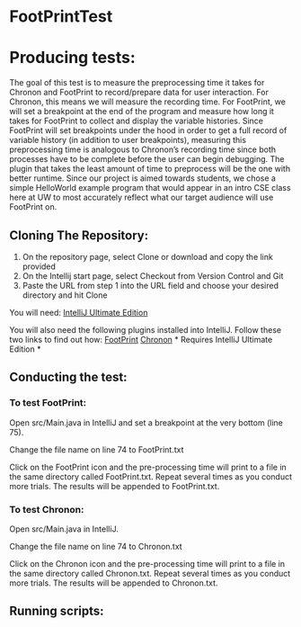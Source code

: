 # FootPrintTest

# Producing tests:

The goal of this test is to measure the preprocessing time it takes for Chronon and FootPrint to record/prepare data for user interaction. For Chronon, this means we will measure the recording time. For FootPrint, we will set a breakpoint at the end of the program and measure how long it takes for FootPrint to collect and display the variable histories. Since FootPrint will set breakpoints under the hood in order to get a full record of variable history (in addition to user breakpoints), measuring this preprocessing time is analogous to Chronon’s recording time since both processes have to be complete before the user can begin debugging. The plugin that takes the least amount of time to preprocess will be the one with better runtime. Since our project is aimed towards students, we chose a simple HelloWorld example program that would appear in an intro CSE class here at UW to most accurately reflect what our target audience will use FootPrint on.	 


## Cloning The Repository:

1) On the repository page, select Clone or download and copy the link provided
2) On the Intellij start page, select Checkout from Version Control and Git
3) Paste the URL from step 1 into the URL field and choose your desired directory and hit Clone

You will need: 
[IntelliJ Ultimate Edition](https://www.jetbrains.com/idea/)

You will also need the following plugins installed into IntelliJ. 
Follow these two links to find out how:
[FootPrint](https://github.com/cnhguy/FootPrint)
[Chronon](https://blog.jetbrains.com/idea/2014/03/try-chronon-debugger-with-intellij-idea-13-1-eap/) * Requires IntelliJ Ultimate Edition *

## Conducting the test: 
### To test FootPrint:

Open src/Main.java in IntelliJ and set a breakpoint at the very bottom (line 75). 

Change the file name on line 74 to FootPrint.txt

Click on the FootPrint icon and the pre-processing time will print to a file in the same directory called FootPrint.txt. Repeat several times as you conduct more trials. The results will be appended to FootPrint.txt. 

### To test Chronon:

Open src/Main.java in IntelliJ. 

Change the file name on line 74 to Chronon.txt

Click on the Chronon icon and the pre-processing time will print to a file in the same directory called Chronon.txt.
Repeat several times as you conduct more trials. The results will be appended to Chronon.txt. 

## Running scripts:
